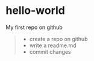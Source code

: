 # hello-world
My first repo on github
> - create a repo on github
> - write a readme.md
> - commit changes
